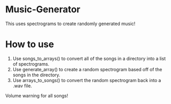 # Music-Generator
This uses spectrograms to create randomly generated music!

# How to use
1) Use songs_to_arrays() to convert all of the songs in a directory into a list of spectrograms.
2) Use generate_array() to create a random spectrogram based off of the songs in the directory.
3) Use arrays_to_songs() to convert the random spectrogram back into a .wav file.

Volume warning for all songs!

